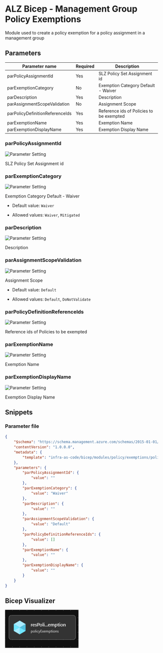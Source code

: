 # ALZ Bicep - Management Group Policy Exemptions

Module used to create a policy exemption for a policy assignment in a management group

## Parameters

Parameter name | Required | Description
-------------- | -------- | -----------
parPolicyAssignmentId | Yes      | SLZ Policy Set Assignment id
parExemptionCategory | No       | Exemption Category Default - Waiver
parDescription | Yes      | Description
parAssignmentScopeValidation | No       | Assignment Scope
parPolicyDefinitionReferenceIds | Yes      | Reference ids of Policies to be exempted
parExemptionName | Yes      | Exemption Name
parExemptionDisplayName | Yes      | Exemption Display Name

### parPolicyAssignmentId

![Parameter Setting](https://img.shields.io/badge/parameter-required-orange?style=flat-square)

SLZ Policy Set Assignment id

### parExemptionCategory

![Parameter Setting](https://img.shields.io/badge/parameter-optional-green?style=flat-square)

Exemption Category Default - Waiver

- Default value: `Waiver`

- Allowed values: `Waiver`, `Mitigated`

### parDescription

![Parameter Setting](https://img.shields.io/badge/parameter-required-orange?style=flat-square)

Description

### parAssignmentScopeValidation

![Parameter Setting](https://img.shields.io/badge/parameter-optional-green?style=flat-square)

Assignment Scope

- Default value: `Default`

- Allowed values: `Default`, `DoNotValidate`

### parPolicyDefinitionReferenceIds

![Parameter Setting](https://img.shields.io/badge/parameter-required-orange?style=flat-square)

Reference ids of Policies to be exempted

### parExemptionName

![Parameter Setting](https://img.shields.io/badge/parameter-required-orange?style=flat-square)

Exemption Name

### parExemptionDisplayName

![Parameter Setting](https://img.shields.io/badge/parameter-required-orange?style=flat-square)

Exemption Display Name

## Snippets

### Parameter file

```json
{
    "$schema": "https://schema.management.azure.com/schemas/2015-01-01/deploymentParameters.json#",
    "contentVersion": "1.0.0.0",
    "metadata": {
        "template": "infra-as-code/bicep/modules/policy/exemptions/policyExemptions.json"
    },
    "parameters": {
        "parPolicyAssignmentId": {
            "value": ""
        },
        "parExemptionCategory": {
            "value": "Waiver"
        },
        "parDescription": {
            "value": ""
        },
        "parAssignmentScopeValidation": {
            "value": "Default"
        },
        "parPolicyDefinitionReferenceIds": {
            "value": []
        },
        "parExemptionName": {
            "value": ""
        },
        "parExemptionDisplayName": {
            "value": ""
        }
    }
}
```

## Bicep Visualizer

![Bicep Visualizer](media/bicepVisualizer.png "Bicep Visualizer")
